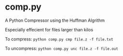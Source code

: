 # comp.py
A Python Compressor using the Huffman Algrithm

Especially effecient for files larger than kilos

To compress:
`python comp.py cmp file.z -f file.txt`

To uncompress:
`python comp.py unc file.z -f file.out`
